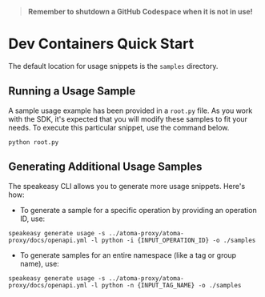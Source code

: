 
> **Remember to shutdown a GitHub Codespace when it is not in use!**

# Dev Containers Quick Start

The default location for usage snippets is the `samples` directory.

## Running a Usage Sample

A sample usage example has been provided in a `root.py` file. As you work with the SDK, it's expected that you will modify these samples to fit your needs. To execute this particular snippet, use the command below.

```
python root.py
```

## Generating Additional Usage Samples

The speakeasy CLI allows you to generate more usage snippets. Here's how:

- To generate a sample for a specific operation by providing an operation ID, use:

```
speakeasy generate usage -s ../atoma-proxy/atoma-proxy/docs/openapi.yml -l python -i {INPUT_OPERATION_ID} -o ./samples
```

- To generate samples for an entire namespace (like a tag or group name), use:

```
speakeasy generate usage -s ../atoma-proxy/atoma-proxy/docs/openapi.yml -l python -n {INPUT_TAG_NAME} -o ./samples
```
